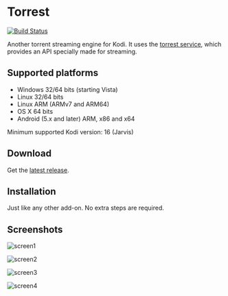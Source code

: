 # Torrest
[![Build Status](https://travis-ci.org/i96751414/plugin.video.torrest.svg?branch=master)](https://travis-ci.org/i96751414/plugin.video.torrest)

Another torrent streaming engine for Kodi. It uses the [torrest service](https://github.com/i96751414/torrest), which provides an API specially made for streaming.

## Supported platforms

- Windows 32/64 bits (starting Vista)
- Linux 32/64 bits
- Linux ARM (ARMv7 and ARM64)
- OS X 64 bits
- Android (5.x and later) ARM, x86 and x64

Minimum supported Kodi version: 16 (Jarvis)

## Download

Get the [latest release](https://github.com/i96751414/torrest/releases/latest).

## Installation

Just like any other add-on. No extra steps are required.

##  Screenshots
![screen1](https://github.com/i96751414/plugin.video.torrest/raw/master/resources/screenshots/screenshot-1.jpg)

![screen2](https://github.com/i96751414/plugin.video.torrest/raw/master/resources/screenshots/screenshot-2.jpg)

![screen3](https://github.com/i96751414/plugin.video.torrest/raw/master/resources/screenshots/screenshot-3.jpg)

![screen4](https://github.com/i96751414/plugin.video.torrest/raw/master/resources/screenshots/screenshot-4.jpg)
